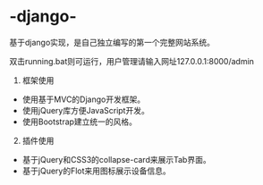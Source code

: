 # -django-
基于django实现，是自己独立编写的第一个完整网站系统。

双击running.bat则可运行，用户管理请输入网址127.0.0.1:8000/admin

1.	框架使用
  +	使用基于MVC的Django开发框架。
  +	使用jQuery库方便JavaScript开发。
  + 使用Bootstrap建立统一的风格。
2.	插件使用
  +	基于jQuery和CSS3的collapse-card来展示Tab界面。
  +	基于jQuery的Flot来用图标展示设备信息。
